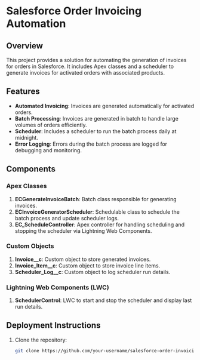 # Salesforce Order Invoicing Automation

## Overview

This project provides a solution for automating the generation of invoices for orders in Salesforce. It includes Apex classes and a scheduler to generate invoices for activated orders with associated products.

## Features

- **Automated Invoicing**: Invoices are generated automatically for activated orders.
- **Batch Processing**: Invoices are generated in batch to handle large volumes of orders efficiently.
- **Scheduler**: Includes a scheduler to run the batch process daily at midnight.
- **Error Logging**: Errors during the batch process are logged for debugging and monitoring.

## Components

### Apex Classes

1. **ECGenerateInvoiceBatch**: Batch class responsible for generating invoices.
2. **ECInvoiceGeneratorScheduler**: Schedulable class to schedule the batch process and update scheduler logs.
3. **EC_ScheduleController**: Apex controller for handling scheduling and stopping the scheduler via Lightning Web Components.

### Custom Objects

1. **Invoice__c**: Custom object to store generated invoices.
2. **Invoice_Item__c**: Custom object to store invoice line items.
3. **Scheduler_Log__c**: Custom object to log scheduler run details.

### Lightning Web Components (LWC)

1. **SchedulerControl**: LWC to start and stop the scheduler and display last run details.

## Deployment Instructions

1. Clone the repository:

   ```bash
   git clone https://github.com/your-username/salesforce-order-invoicing.git
